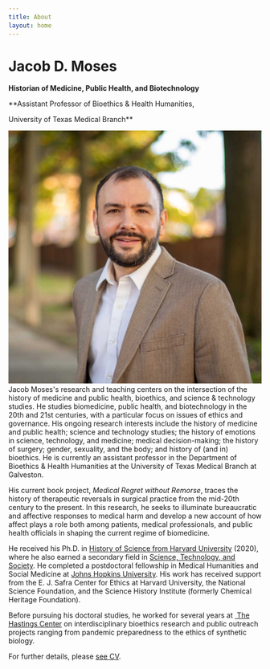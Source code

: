 ```yaml
---
title: About
layout: home
---
```

# Jacob D. Moses  
**Historian of Medicine, Public Health, and Biotechnology**

**Assistant Professor of Bioethics & Health Humanities,

University of Texas Medical Branch**

![Photo of Jacob Moses outside in front of trees and a brick wall.][image-1] Jacob Moses's research and teaching centers on the intersection of the history of medicine and public health, bioethics, and science & technology studies. He studies biomedicine, public health, and biotechnology in the 20th and 21st centuries, with a particular focus on issues of ethics and governance. His ongoing research interests include the history of medicine and public health; science and technology studies; the history of emotions in science, technology, and medicine; medical decision-making; the history of surgery; gender, sexuality, and the body; and history of (and in) bioethics. He is currently an assistant professor in the Department of Bioethics & Health Humanities at the University of Texas Medical Branch at Galveston.

His current book project, _Medical Regret without Remorse_, traces the history of therapeutic reversals in surgical practice from the mid-20th century to the present. In this research, he seeks to illuminate bureaucratic and affective responses to medical harm and develop a new account of how affect plays a role both among patients, medical professionals, and public health officials in shaping the current regime of biomedicine.

He received his Ph.D. in [History of Science from Harvard University][3] (2020), where he also earned a secondary field in [Science, Technology, and Society][4]. He completed a postdoctoral fellowship in Medical Humanities and Social Medicine at [Johns Hopkins University][2]. His work has received support from the E. J. Safra Center for Ethics at Harvard University, the National Science Foundation, and the Science History Institute (formerly Chemical Heritage Foundation). 

Before pursuing his doctoral studies, he worked for several years at [ The Hastings Center][5] on interdisciplinary bioethics research and public outreach projects ranging from pandemic preparedness to the ethics of synthetic biology.

For further details, please [see CV][6].

[1]:	https://hopkinshistoryofmedicine.org
[2]:	https://hopkinsmedicalhumanities.org
[3]:	https://histsci.fas.harvard.edu
[4]:	http://sts.hks.harvard.edu
[5]:	https://www.thehastingscenter.org
[6]:	/cv/ "Curriculum Vitae"

[image-1]:	/assets/img/jacob-moses-20.jpg
